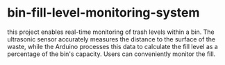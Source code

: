 # bin-fill-level-monitoring-system
this project enables real-time monitoring of trash levels within a bin. The ultrasonic sensor accurately measures the distance to the surface of the waste, while the Arduino processes this data to calculate the fill level as a percentage of the bin's capacity. Users can conveniently monitor the fill. 
